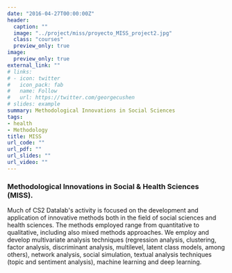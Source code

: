 ```yaml
---
date: "2016-04-27T00:00:00Z"
header:
  caption: ""
  image: "../project/miss/proyecto_MISS_project2.jpg"
  class: "courses"
  preview_only: true
image:
  preview_only: true
external_link: ""
# links:
# - icon: twitter
#   icon_pack: fab
#   name: Follow
#   url: https://twitter.com/georgecushen
# slides: example
summary: Methodological Innovations in Social Sciences
tags:
- health
- Methodology
title: MISS
url_code: ""
url_pdf: ""
url_slides: ""
url_video: ""
---
```


### Methodological Innovations in Social & Health Sciences (MISS).

Much of CS2 Datalab's activity is focused on the development and application of innovative methods both in the field of social sciences and health sciences. The methods employed range from quantitative to qualitative, including also mixed methods approaches. We employ and develop multivariate analysis techniques (regression analysis, clustering, factor analysis, discriminant analysis, multilevel, latent class models, among others), network analysis, social simulation, textual analysis techniques (topic and sentiment analysis), machine learning and deep learning.

